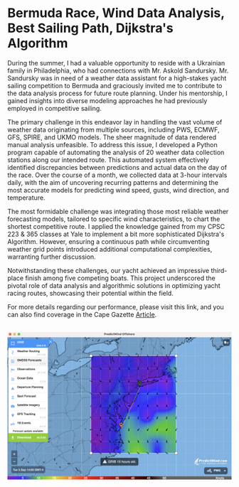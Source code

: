 # Bermuda Race, Wind Data Analysis, Best Sailing Path, Dijkstra's Algorithm

During the summer, I had a valuable opportunity to reside with a Ukrainian family in Philadelphia, who had connections with Mr. Askold Sandursky. Mr. Sandursky was in need of a weather data assistant for a high-stakes yacht sailing competition to Bermuda and graciously invited me to contribute to the data analysis process for future route planning. Under his mentorship, I gained insights into diverse modeling approaches he had previously employed in competitive sailing.

The primary challenge in this endeavor lay in handling the vast volume of weather data originating from multiple sources, including PWS, ECMWF, GFS, SPIRE, and UKMO models. The sheer magnitude of data rendered manual analysis unfeasible. To address this issue, I developed a Python program capable of automating the analysis of 20 weather data collection stations along our intended route. This automated system effectively identified discrepancies between predictions and actual data on the day of the race. Over the course of a month, we collected data at 3-hour intervals daily, with the aim of uncovering recurring patterns and determining the most accurate models for predicting wind speed, gusts, wind direction, and temperature.

The most formidable challenge was integrating those most reliable weather forecasting models, tailored to specific wind characteristics, to chart the shortest competitive route. I applied the knowledge gained from my CPSC 223 & 365 classes at Yale to implement a bit more sophisticated Dijkstra's Algorithm. However, ensuring a continuous path while circumventing weather grid points introduced additional computational complexities, warranting further discussion.

Notwithstanding these challenges, our yacht achieved an impressive third-place finish among five competing boats. This project underscored the pivotal role of data analysis and algorithmic solutions in optimizing yacht racing routes, showcasing their potential within the field.

For more details regarding our performance, please visit this link, and you can also find coverage in the Cape Gazette [Article](https://www.capegazette.com/article/new-jersey-crew-crosses-bay-win-lewes-cup/261257).
<br><br>

![Data Provider, Application Photo, Predict Wind](Source.png)
